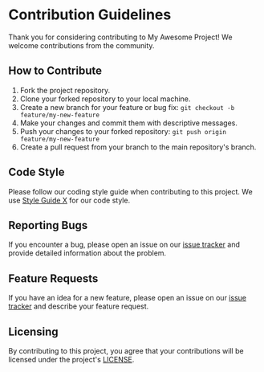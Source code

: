 # Contribution Guidelines

Thank you for considering contributing to My Awesome Project! We welcome contributions from the community.

## How to Contribute

1. Fork the project repository.
2. Clone your forked repository to your local machine.
3. Create a new branch for your feature or bug fix: `git checkout -b feature/my-new-feature`
4. Make your changes and commit them with descriptive messages.
5. Push your changes to your forked repository: `git push origin feature/my-new-feature`
6. Create a pull request from your branch to the main repository's branch.

## Code Style

Please follow our coding style guide when contributing to this project. We use [Style Guide X](link-to-style-guide) for our code style.

## Reporting Bugs

If you encounter a bug, please open an issue on our [issue tracker](https://github.com/yourusername/awesome-project/issues) and provide detailed information about the problem.

## Feature Requests

If you have an idea for a new feature, please open an issue on our [issue tracker](https://github.com/yourusername/awesome-project/issues) and describe your feature request.

## Licensing

By contributing to this project, you agree that your contributions will be licensed under the project's [LICENSE](LICENSE).
